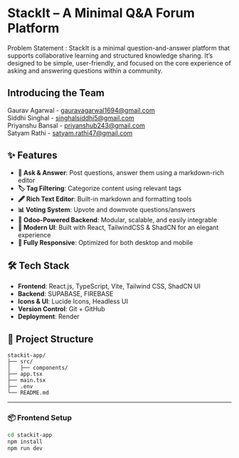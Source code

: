 # StackIt – A Minimal Q&A Forum Platform
Problem Statement : StackIt is a minimal question-and-answer platform that supports collaborative learning and structured knowledge sharing. It’s designed to be simple, user-friendly, and focused on the core experience of asking and answering questions within a community. 

## Introducing the Team
Gaurav Agarwal - gauravagarwal1694@gmail.com  
Siddhi Singhal - singhalsiddhi5@gmail.com  
Priyanshu Bansal - priyanshub243@gmail.com  
Satyam Rathi - satyam.rathi47@gmail.com  

## ✨ Features

- **📄 Ask & Answer**: Post questions, answer them using a markdown-rich editor
- **🏷 Tag Filtering**: Categorize content using relevant tags
- **🖋 Rich Text Editor**: Built-in markdown and formatting tools
- **📊 Voting System**: Upvote and downvote questions/answers
- **🧩 Odoo-Powered Backend**: Modular, scalable, and easily integrable
- **🎨 Modern UI**: Built with React, TailwindCSS & ShadCN for an elegant experience
- **📱 Fully Responsive**: Optimized for both desktop and mobile


## 🛠 Tech Stack

- **Frontend**: React.js, TypeScript, Vite, Tailwind CSS, ShadCN UI
- **Backend**: SUPABASE, FIREBASE
- **Icons & UI**: Lucide Icons, Headless UI
- **Version Control**: Git + GitHub
- **Deployment**: Render



## 📁 Project Structure
```
stackit-app/
├── src/
│   ├── components/
├── app.tsx
├── main.tsx             
├── .env                
└── README.md
```

---

### 📦 Frontend Setup

```bash
cd stackit-app
npm install
npm run dev
```

